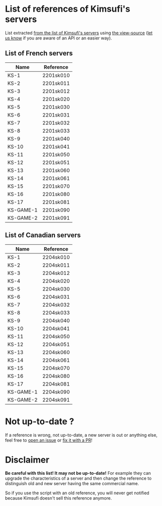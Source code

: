 # List of references of Kimsufi's servers
List extracted [from the list of Kimsufi's servers](https://www.kimsufi.com/en/servers.xml) using [the view-source](view-source:https://www.kimsufi.com/en/servers.xml) ([let us know](https://git.pofilo.fr/pofilo/kimsufi/issues) if you are aware of an API or an easier way).

## List of French servers

| Name      | Reference |
|-----------|-----------|
| KS-1      | 2201sk010 |
| KS-2      | 2201sk011 |
| KS-3      | 2201sk012 |
| KS-4      | 2201sk020 |
| KS-5      | 2201sk030 |
| KS-6      | 2201sk031 |
| KS-7      | 2201sk032 |
| KS-8      | 2201sk033 |
| KS-9      | 2201sk040 |
| KS-10     | 2201sk041 |
| KS-11     | 2201sk050 |
| KS-12     | 2201sk051 |
| KS-13     | 2201sk060 |
| KS-14     | 2201sk061 |
| KS-15     | 2201sk070 |
| KS-16     | 2201sk080 |
| KS-17     | 2201sk081 |
| KS-GAME-1 | 2201sk090 |
| KS-GAME-2 | 2201sk091 |

## List of Canadian servers

| Name      | Reference |
|-----------|-----------|
| KS-1      | 2204sk010 |
| KS-2      | 2204sk011 |
| KS-3      | 2204sk012 |
| KS-4      | 2204sk020 |
| KS-5      | 2204sk030 |
| KS-6      | 2204sk031 |
| KS-7      | 2204sk032 |
| KS-8      | 2204sk033 |
| KS-9      | 2204sk040 |
| KS-10     | 2204sk041 |
| KS-11     | 2204sk050 |
| KS-12     | 2204sk051 |
| KS-13     | 2204sk060 |
| KS-14     | 2204sk061 |
| KS-15     | 2204sk070 |
| KS-16     | 2204sk080 |
| KS-17     | 2204sk081 |
| KS-GAME-1 | 2204sk090 |
| KS-GAME-2 | 2204sk091 |

# Not up-to-date ?

If a reference is wrong, not up-to-date, a new server is out or anything else, feel free to [open an issue](https://git.pofilo.fr/pofilo/kimsufi/issues) or  [fix it with a PR](https://git.pofilo.fr/pofilo/kimsufi/pulls)!

# Disclaimer
**Be careful with this list! It may not be up-to-date!** For example they can upgrade the characteristics of a server and then change the reference to distinguish old and new server having the same commercial name.

So if you use the script with an old reference, you will never get notified because Kimsufi doesn't sell this reference anymore.
